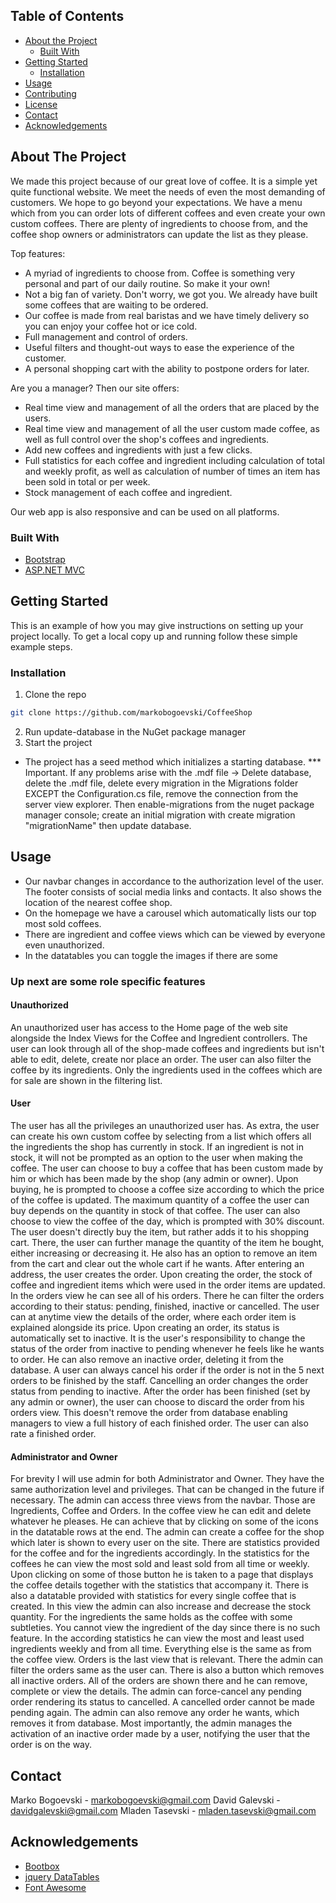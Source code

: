 
<!-- TABLE OF CONTENTS -->
## Table of Contents

* [About the Project](#about-the-project)
  * [Built With](#built-with)
* [Getting Started](#getting-started)
  * [Installation](#installation)
* [Usage](#usage)
* [Contributing](#contributing)
* [License](#license)
* [Contact](#contact)
* [Acknowledgements](#acknowledgements)



<!-- ABOUT THE PROJECT -->
## About The Project

We made this project because of our great love of coffee. It is a simple yet quite functional website. We meet the needs of even the most demanding of customers. We hope to go beyond your expectations.
We have a menu which from you can order lots of different coffees and even create your own custom coffees.
There are plenty of ingredients to choose from, and the coffee shop owners or administrators can update the list as they please.
 
Top features:
* A myriad of ingredients to choose from. Coffee is something very personal and part of our daily routine. So make it your own! 
* Not a big fan of variety. Don't worry, we got you. We already have built some coffees that are waiting to be ordered.
*  Our coffee is made from real baristas and we have timely delivery so you can enjoy your coffee hot or ice cold.
* Full management and control of orders.
* Useful filters and thought-out ways to  ease the experience of the customer.
* A personal shopping cart with the ability to postpone orders for later.

Are you a manager? Then our site offers:
* Real time view and management of all the orders that are placed by the users.
* Real time view and management of all the user custom made coffee, as well as full control over the shop's coffees and ingredients.
* Add new coffees and ingredients with just a few clicks.
* Full statistics for each coffee and ingredient including calculation of total and weekly profit, as well as calculation of number of times an item has been sold in total or per week.
* Stock management of each coffee and ingredient.

Our web app is also responsive and can be used on all platforms.

### Built With
* [Bootstrap](https://getbootstrap.com)
* [ASP.NET MVC](https://dotnet.microsoft.com/apps/aspnet/mvc)

<!-- GETTING STARTED -->
## Getting Started

This is an example of how you may give instructions on setting up your project locally.
To get a local copy up and running follow these simple example steps.

### Installation
1. Clone the repo
```sh
git clone https://github.com/markobogoevski/CoffeeShop
```
2. Run update-database in the NuGet package manager
3.  Start the project
* The project has a seed method which initializes a starting database.
*** Important. If any problems arise with the .mdf file -> Delete database, delete the .mdf file, delete every migration in the Migrations folder EXCEPT the Configuration.cs file, remove the connection from the server view explorer. Then enable-migrations from the nuget package manager console; create an initial migration
with create migration "migrationName" then update database.

<!-- USAGE EXAMPLES -->
## Usage
* Our navbar changes in accordance to the authorization level of the user. The footer consists of social media links and contacts. It also shows the location of the nearest coffee shop. 
* On the homepage we have a carousel which automatically lists our top most sold coffees. 
* There are ingredient and coffee views which can be viewed by everyone even unauthorized. 
* In the datatables you can toggle the images if there are some

### Up next are some role specific features

#### Unauthorized
An unauthorized user has access to the Home page of the web site alongside the Index Views for the Coffee and Ingredient controllers. The user can look through all of the shop-made coffees and ingredients but isn't able to edit, delete, create nor place an order. The user can also filter the coffee by its ingredients. Only the ingredients used in the coffees which are for sale are shown in the filtering list. 

#### User
The user has all the privileges an unauthorized user has. As extra, the user can create his own custom coffee by selecting from a list which offers all the ingredients the shop has currently in stock. If an ingredient is not in stock, it will not be prompted as an option to the user when making the coffee. The user can choose to buy a coffee that has been custom made by him or which has been made by the shop (any admin or owner). Upon buying, he is prompted to choose a coffee size according to which the price of the coffee is updated. The maximum quantity of a coffee the user can buy depends on the quantity in stock of that coffee. The user can also choose to view the coffee of the day, which is prompted with 30% discount. The user doesn't directly buy the item, but rather adds it to his shopping cart. There, the user can further manage the quantity of the item he bought, either increasing or decreasing it. He also has an option to remove an item from the cart and clear out the whole cart if he wants. After entering an address, the user creates the order. Upon creating the order, the stock of coffee and ingredient items which were used in the order items are updated. In the orders view he can see all of his orders. There he can filter the orders according to their status:  pending, finished, inactive or cancelled. The user can at anytime view the details of the order, where each order item is explained alongside its price. Upon creating an order, its status is automatically set to inactive. It is the user's responsibility to change the status of the order from inactive to pending whenever he feels like he wants to order. He can also remove an inactive order, deleting it from the database. A user can always cancel his order if the order is not in the 5 next orders to be finished by the staff. Cancelling an order changes the order status from pending to inactive. After the order has been finished (set by any admin or owner), the user can choose to discard the order from his orders view. This doesn't remove the order from database enabling managers to view a full history of each finished order. The user can also rate a finished order. 

#### Administrator and Owner 
For brevity I will use admin for both Administrator and Owner. They have the same authorization level and privileges. That can be changed in the future if necessary. 
The admin can access three views from the navbar. Those are Ingredients, Coffee and Orders. In the coffee view he can edit and delete whatever he pleases. He can achieve that by clicking on some of the icons in the datatable rows at the end. The admin can create a coffee for the shop which later is shown to every user on the site. There are statistics provided for the coffee and for the ingredients accordingly. In the statistics for the coffees he can view the most sold and least sold from all time or weekly. Upon clicking on some of those button he is taken to a page that displays the coffee details together with the statistics that accompany it. There is also a datatable provided with statistics for every single coffee that is created. In this view the admin can also increase and decrease the stock quantity. For the ingredients the same holds as the coffee with some subtleties. You cannot view the ingredient of the day since there is no such feature. In the according statistics he can view the most and least used ingredients weekly and from all time. Everything else is the same as from the coffee view. Orders is the last view that is relevant. There the admin can filter the orders same as the user can. There is also a button which removes all inactive orders. All of the orders are shown there and he can remove, complete or view the details. The admin can force-cancel any pending order rendering its status to cancelled. A cancelled order cannot be made pending again. The admin can also remove any order he wants, which removes it from database. Most importantly, the admin manages the activation of an inactive order made by a user, notifying the user that the order is on the way.

<!-- CONTACT -->
## Contact

Marko Bogoevski -  markobogoevski@gmail.com
David Galevski - davidgalevski@gmail.com
Mladen Tasevski - mladen.tasevski@gmail.com

<!-- ACKNOWLEDGEMENTS -->
## Acknowledgements
* [Bootbox](http://bootboxjs.com/) 
* [jquery DataTables](https://datatables.net/)
* [Font Awesome](https://fontawesome.com)
